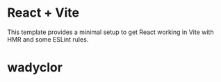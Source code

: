# React + Vite

This template provides a minimal setup to get React working in Vite with HMR and some ESLint rules.
# wadyclor
